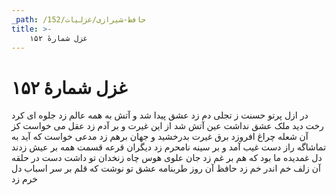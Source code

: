```yaml
---
_path: /حافظ-شیرازی/غزلیات/152
title: >-
    غزل شمارهٔ ۱۵۲
---
```

# غزل شمارهٔ ۱۵۲

در ازل پرتو حسنت ز تجلی دم زد
عشق پیدا شد و آتش به همه عالم زد
جلوه ای کرد رخت دید ملک عشق نداشت
عین آتش شد از این غیرت و بر آدم زد
عقل می خواست کز آن شعله چراغ افروزد
برق غیرت بدرخشید و جهان برهم زد
مدعی خواست که آید به تماشاگه راز
دست غیب آمد و بر سینه نامحرم زد
دیگران قرعه قسمت همه بر عیش زدند
دل غمدیده ما بود که هم بر غم زد
جان علوی هوس چاه زنخدان تو داشت
دست در حلقه آن زلف خم اندر خم زد
حافظ آن روز طربنامه عشق تو نوشت
که قلم بر سر اسباب دل خرم زد
